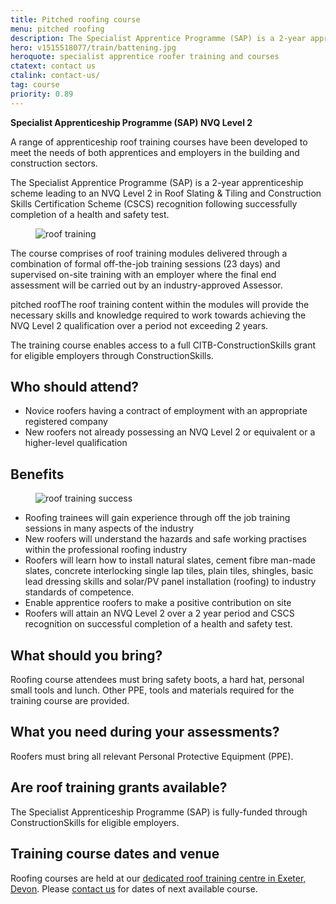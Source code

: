 ```yaml
---
title: Pitched roofing course
menu: pitched roofing
description: The Specialist Apprentice Programme (SAP) is a 2-year apprentice roofer training course leading to an NVQ Level 2 in Roof Slating and Tiling and Construction Skills Certification Scheme (CSCS) recognition.
hero: v1515518077/train/battening.jpg
heroquote: specialist apprentice roofer training and courses
ctatext: contact us
ctalink: contact-us/
tag: course
priority: 0.89
---
```


**Specialist Apprenticeship Programme (SAP) NVQ Level 2**

A range of apprenticeship roof training courses have been developed to meet the needs of both apprentices and employers in the building and construction sectors.

The Specialist Apprentice Programme (SAP) is a 2-year apprenticeship scheme leading to an NVQ Level 2 in Roof Slating & Tiling and Construction Skills Certification Scheme (CSCS) recognition following successfully completion of a health and safety test.

<figure data-href="[imagecdn]v1515518078/train/roofing2.jpg" class="progressive replace inline">
  <img src="[imagecdn]c_scale,w_30/v1515518078/train/roofing2.jpg" alt="roof training" class="preview" />
</figure>

The course comprises of roof training modules delivered through a combination of formal off-the-job training sessions (23 days) and supervised on-site training with an employer where the final end assessment will be carried out by an industry-approved Assessor.

pitched roofThe roof training content within the modules will provide the necessary skills and knowledge required to work towards achieving the NVQ Level 2 qualification over a period not exceeding 2 years.

The training course enables access to a full CITB-ConstructionSkills grant for eligible employers through ConstructionSkills.


## Who should attend?

* Novice roofers having a contract of employment with an appropriate registered company
* New roofers not already possessing an NVQ Level 2 or equivalent or a higher-level qualification


## Benefits

<figure data-href="[imagecdn]v1515518078/train/team3.jpg" class="progressive replace inline alt">
  <img src="[imagecdn]c_scale,w_50/v1515518078/train/team3.jpg" alt="roof training success" class="preview" />
</figure>

* Roofing trainees will gain experience through off the job training sessions in many aspects of the industry
* New roofers will understand the hazards and safe working practises within the professional roofing industry
* Roofers will learn how to install natural slates, cement fibre man-made slates, concrete interlocking single lap tiles, plain tiles, shingles, basic lead dressing skills and solar/PV panel installation (roofing) to industry standards of competence.
* Enable apprentice roofers to make a positive contribution on site
* Roofers will attain an NVQ Level 2 over a 2 year period and CSCS recognition on successful completion of a health and safety test.


## What should you bring?

Roofing course attendees must bring safety boots, a hard hat, personal small tools and lunch. Other PPE, tools and materials required for the training course are provided.


## What you need during your assessments?

Roofers must bring all relevant Personal Protective Equipment (PPE).


## Are roof training grants available?

The Specialist Apprenticeship Programme (SAP) is fully-funded through ConstructionSkills for eligible employers.


## Training course dates and venue

Roofing courses are held at our [dedicated roof training centre in Exeter, Devon]([root]about-us/roof-training-centre/). Please [contact us]([root]contact-us/) for dates of next available course.
